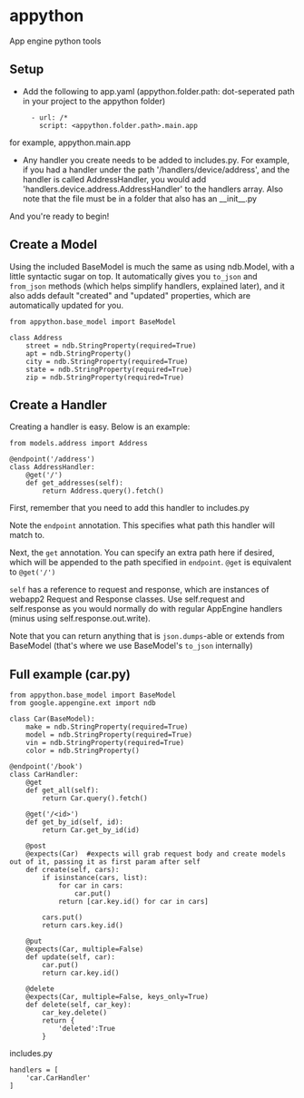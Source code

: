 appython
========

App engine python tools

Setup
---------

* Add the following to app.yaml (appython.folder.path: dot-seperated path in your project to the appython folder)

        - url: /*
          script: <appython.folder.path>.main.app
for example, appython.main.app

* Any handler you create needs to be added to includes.py.  For example, if you had a handler under the path '/handlers/device/address', and the handler is called AddressHandler, you would add 'handlers.device.address.AddressHandler' to the handlers array.  Also note that the file must be in a folder that also has an &#95;&#95;init&#95;&#95;.py

And you're ready to begin!

Create a Model
----------------------

Using the included BaseModel is much the same as using ndb.Model, with a little syntactic sugar on top.  It automatically gives you `to_json` and `from_json` methods (which helps simplify handlers, explained later), and it also adds default "created" and "updated" properties, which are automatically updated for you.

    from appython.base_model import BaseModel
    
    class Address
        street = ndb.StringProperty(required=True)
        apt = ndb.StringProperty()
        city = ndb.StringProperty(required=True)
        state = ndb.StringProperty(required=True)
        zip = ndb.StringProperty(required=True)

Create a Handler
------------------------

Creating a handler is easy.  Below is an example:

    from models.address import Address
    
    @endpoint('/address')
    class AddressHandler:
        @get('/')
        def get_addresses(self):
            return Address.query().fetch()

First, remember that you need to add this handler to includes.py

Note the `endpoint` annotation.  This specifies what path this handler will match to.

Next, the `get` annotation.  You can specify an extra path here if desired, which will be appended to the path specified in `endpoint`.  `@get` is equivalent to `@get('/')`

`self` has a reference to request and response, which are instances of webapp2 Request and Response classes.  Use self.request and self.response as you would normally do with regular AppEngine handlers (minus using self.response.out.write).

Note that you can return anything that is `json.dumps`-able or extends from BaseModel (that's where we use BaseModel's `to_json` internally)

Full example (car.py)
------------------

    from appython.base_model import BaseModel
    from google.appengine.ext import ndb
    
    class Car(BaseModel):
        make = ndb.StringProperty(required=True)
        model = ndb.StringProperty(required=True)
        vin = ndb.StringProperty(required=True)
        color = ndb.StringProperty()
    
    @endpoint('/book')
    class CarHandler:
        @get
        def get_all(self):
            return Car.query().fetch()
        
        @get('/<id>')
        def get_by_id(self, id):
            return Car.get_by_id(id)
        
        @post
        @expects(Car)  #expects will grab request body and create models out of it, passing it as first param after self
        def create(self, cars):
            if isinstance(cars, list):
                for car in cars:
                    car.put()
                return [car.key.id() for car in cars]
            
            cars.put()
            return cars.key.id() 
        
        @put
        @expects(Car, multiple=False)
        def update(self, car):
            car.put()
            return car.key.id()
        
        @delete
        @expects(Car, multiple=False, keys_only=True)
        def delete(self, car_key):
            car_key.delete()
            return {
                'deleted':True
            }

includes.py

    handlers = [
        'car.CarHandler'
    ]